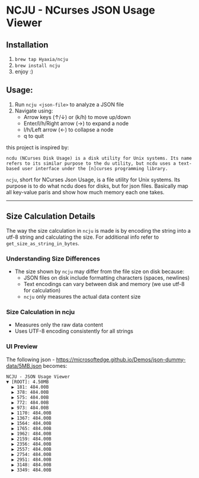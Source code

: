 # NCJU - NCurses JSON Usage Viewer

## Installation

1. `brew tap Hyaxia/ncju`
2. `brew install ncju`
3. enjoy :)

## Usage:

1. Run `ncju <json-file>` to analyze a JSON file
2. Navigate using:
   - Arrow keys (↑/↓) or (k/h) to move up/down
   - Enter/l/h/Right arrow (→) to expand a node
   - l/h/Left arrow (←) to collapse a node
   - q to quit


this project is inspired by:

```
ncdu (NCurses Disk Usage) is a disk utility for Unix systems. Its name refers to its similar purpose to the du utility, but ncdu uses a text-based user interface under the [n]curses programming library.
```

`ncju`, short for NCurses Json Usage, is a file utility for Unix systems.
Its purpose is to do what ncdu does for disks, but for json files.
Basically map all key-value paris and show how much memory each one takes.

---
## Size Calculation Details

The way the size calculation in `ncju` is made is by encoding the string into a utf-8 string and calculating the size.
For additional info refer to `get_size_as_string_in_bytes`.

### Understanding Size Differences
- The size shown by `ncju` may differ from the file size on disk because:
  - JSON files on disk include formatting characters (spaces, newlines)
  - Text encodings can vary between disk and memory (we use utf-8 for calculation)
  - `ncju` only measures the actual data content size

### Size Calculation in ncju
- Measures only the raw data content
- Uses UTF-8 encoding consistently for all strings


### UI Preview
The following json - https://microsoftedge.github.io/Demos/json-dummy-data/5MB.json
becomes:
```
NCJU - JSON Usage Viewer
▼ [ROOT]: 4.50MB
  ▶ 181: 484.00B
  ▶ 378: 484.00B
  ▶ 575: 484.00B
  ▶ 772: 484.00B
  ▶ 973: 484.00B
  ▶ 1170: 484.00B
  ▶ 1367: 484.00B
  ▶ 1564: 484.00B
  ▶ 1765: 484.00B
  ▶ 1962: 484.00B
  ▶ 2159: 484.00B
  ▶ 2356: 484.00B
  ▶ 2557: 484.00B
  ▶ 2754: 484.00B
  ▶ 2951: 484.00B
  ▶ 3148: 484.00B
  ▶ 3349: 484.00B
```
